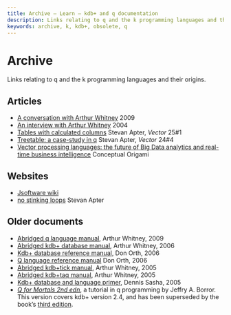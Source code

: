 ```yaml
---
title: Archive – Learn – kdb+ and q documentation
description: Links relating to q and the k programming languages and their origins.
keywords: archive, k, kdb+, obsolete, q
---
```

# <i class="fas fa-archive"></i> Archive
<!-- ![monk](../img/monk.png) -->



Links relating to q and the k programming languages and their origins.

## <i class="fas fa-book"></i> Articles

* [A conversation with Arthur Whitney](http://queue.acm.org/detail.cfm?id=1531242) 2009
* [An interview with Arthur Whitney](https://kx.com/blog/arthur-whitney-talks/) 2004
* [Tables with calculated columns](http://archive.vector.org.uk/art10500650) Stevan Apter, _Vector_ 25\#1
* [Treetable: a case-study in q](http://archive.vector.org.uk/art10500340) Stevan Apter, _Vector_ 24\#4
* [Vector processing languages: the future of Big Data analytics and real-time business intelligence](http://conceptualorigami.blogspot.com/2010/12/vector-processing-languages-future-of.html) Conceptual Origami


## <i class="fas fa-laptop"></i> Websites

* [Jsoftware wiki](https://code.jsoftware.com/wiki/Main_Page)
* [no stinking loops](http://www.nsl.com) Stevan Apter



## <i class="fas fa-book"></i> Older documents


* [Abridged q language manual](https://legaldocumentation.kx.com/q/d/q.htm), Arthur Whitney, 2009
* [Abridged kdb+ database manual](https://legaldocumentation.kx.com/q/d/kdb+.htm), Arthur Whitney, 2006
* [Kdb+ database reference manual](https://legaldocumentation.kx.com/q/d/kdb+1.htm), Don Orth, 2006
* [Q language reference manual](https://legaldocumentation.kx.com/q/d/q1.htm) Don Orth, 2006
* [Abridged kdb+tick manual](https://legaldocumentation.kx.com/q/d/tick.htm), Arthur Whitney, 2005
* [Abridged kdb+taq manual](https://legaldocumentation.kx.com/q/d/taq.htm), Arthur Whitney, 2005
* [Kdb+ database and language primer](https://legaldocumentation.kx.com/q/d/primer.htm), Dennis Sasha, 2005
* [_Q for Mortals 2nd edn_](https://code.kx.com/oldwiki/JB:QforMortals2/contents), a tutorial in q programming by Jeffry A. Borror. This version covers kdb+ version 2.4, and has been superseded by the book&rsquo;s [third edition](/q4m3/).



